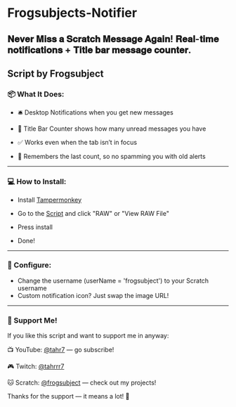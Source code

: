 # Frogsubjects-Notifier
𝐍𝐞𝐯𝐞𝐫 𝐌𝐢𝐬𝐬 𝐚 𝐒𝐜𝐫𝐚𝐭𝐜𝐡 𝐌𝐞𝐬𝐬𝐚𝐠𝐞 𝐀𝐠𝐚𝐢𝐧! 𝐑𝐞𝐚𝐥-𝐭𝐢𝐦𝐞 𝐧𝐨𝐭𝐢𝐟𝐢𝐜𝐚𝐭𝐢𝐨𝐧𝐬 + 𝐓𝐢𝐭𝐥𝐞 𝐛𝐚𝐫 𝐦𝐞𝐬𝐬𝐚𝐠𝐞 𝐜𝐨𝐮𝐧𝐭𝐞𝐫.
--------------------------------
Script by Frogsubject
-----
### **📦 What It Does:**

- 🛎️ Desktop Notifications when you get new messages

- 🔢 Title Bar Counter shows how many unread messages you have

- ✅ Works even when the tab isn’t in focus

- 🧠 Remembers the last count, so no spamming you with old alerts
---

### **💻 How to Install:**
- Install [Tampermonkey](https://www.tampermonkey.net/)

- Go to the [Script]([https://github.com/Frogsubject/Frogsubjects-Notifier/blob/main/SCRIPT.user.js](https://github.com/Frogsubject/Frogsubjects-Notifier/blob/main/V%207.3%20%F0%9D%90%85%F0%9D%90%AB%F0%9D%90%A8%F0%9D%90%A0%F0%9D%90%AC%F0%9D%90%AE%F0%9D%90%9B%F0%9D%90%A3%F0%9D%90%9E%F0%9D%90%9C%F0%9D%90%AD'%F0%9D%90%AC%20%F0%9D%90%8D%F0%9D%90%A8%F0%9D%90%AD%F0%9D%90%A2%F0%9D%90%9F%F0%9D%90%A2%F0%9D%90%9E%F0%9D%90%AB.user.js)) and click "RAW" or "View RAW File"

- Press install

- Done!
---
### **🔧 Configure:**
- Change the username (userName = 'frogsubject') to your Scratch username
- Custom notification icon? Just swap the image URL!
---
### **💖 Support Me!**
If you like this script and want to support me in anyway:

📺 YouTube: [@tahr7](https://www.youtube.com/@tahr7) — go subscribe!

🎮 Twitch: [@tahrrr7](https://www.twitch.tv/tahrrr7)

🐱 Scratch: [@frogsubject](https://scratch.mit.edu/users/frogsubject/) — check out my projects!

Thanks for the support — it means a lot! 💜

